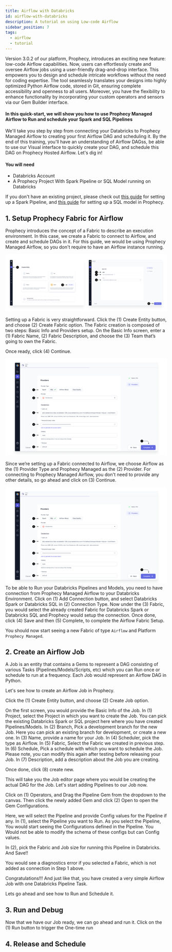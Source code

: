 ```yaml
---
title: Airflow with Databricks
id: airflow-with-databricks
description: A tutorial on using Low-code Airflow
sidebar_position: 7
tags:
  - airflow
  - tutorial
---
```


Version 3.0.2 of our platform, Prophecy, introduces an exciting new feature: low-code Airflow capabilities.
Now, users can effortlessly create and oversee Airflow jobs using a user-friendly drag-and-drop interface.
This empowers you to design and schedule intricate workflows without the need for coding expertise.
The tool seamlessly translates your designs into highly optimized Python Airflow code, stored in Git, ensuring complete accessibility and openness to all users.
Moreover, you have the flexibility to enhance functionality by incorporating your custom operators and sensors via our Gem Builder interface.

#### In this quick-start, we will show you how to use Prophecy Managed Airflow to Run and schedule your Spark and SQL Pipelines

We'll take you step by step from connecting your Databricks to Prophecy Managed Airflow to creating your first Airflow DAG and scheduling it. By the end of this training, you'll have an understanding of Airflow DAGss, be able to use our Visual interface to quickly create your DAG, and schedule this DAG on Prophecy Hosted Airflow. Let's dig in!

#### You will need

- Databricks Account
- A Prophecy Project With Spark Pipeline or SQL Model running on Databricks

If you don't have an existing project, please check out [this guide](./getting-started-with-low-code-spark) for setting up a Spark Pipeline, and [this guide](./getting-started-with-low-code-sql.md) for setting up a SQL model in Prophecy.

## 1. Setup Prophecy Fabric for Airflow

Prophecy introduces the concept of a Fabric to describe an execution environment. In this case, we create a Fabric to connect to Airflow, and create and schedule DAGs in it.
For this guide, we would be using Prophecy Managed Airflow, so you don't require to have an Airflow instance running.

![Create Fabric](img/3-1-create-fabric.png)

Setting up a Fabric is very straightforward. Click the (1) Create Entity button, and choose (2) Create Fabric option. The Fabric creation is composed of two steps: Basic Info and Providers setup.
On the Basic Info screen, enter a (1) Fabric Name, (2) Fabric Description, and choose the (3) Team that’s going to own the Fabric.

Once ready, click (4) Continue.

![Fill Fabric Details](img/3-2-fill-fabric-details.png)

Since we’re setting up a Fabric connected to Airflow, we choose Airflow as the (1) Provider Type and Prophecy Managed as the (2) Provider.
For connecting to Prophecy Managed Airflow, you don't need to provide any other details, so go ahead and click on (3) Continue.

![Fill Fabric Details](img/3-2-fill-fabric-details.png)
To be able to Run your Databricks Pipelines and Models, you need to have connection from Prophecy Managed Airflow to your Databricks Environment.
Click on (1) Add Connection button, and select Databricks Spark or Databricks SQL in (2) Connection Type. Now under the (3) Fabric, you would select the already created Fabric for Databricks Spark or Databricks SQL and Prophecy would setup the connection.
Once done, click (4) Save and then (5) Complete, to complete the Airflow Fabric Setup.

You should now start seeing a new Fabric of type `Airflow` and Platform `Prophecy Managed`.

## 2. Create an Airflow Job

A Job is an entity that contains a Gems to represent a DAG consisting of various Tasks (Pipelines/Models/Scripts, etc) which you can Run once or schedule to run at a frequency. Each Job would represent an Airflow DAG in Python.

Let's see how to create an Airflow Job in Prophecy.

Click the (1) Create Entity button, and choose (2) Create Job option.

On the first screen, you would provide the Basic Info of the Job.
In (1) Project, select the Project in which you want to create the Job. You can pick the existing Databricks Spark or SQL project here where you have created Pipelines/Models.
In (2) Branch, Pick a development branch for the new Job. Here you can pick an existing branch for development, or create a new one.
In (3) Name, provide a name for your Job.
In (4) Scheduler, pick the type as Airflow.
In (5) Fabric, Select the Fabric we created in previous step.
In (6) Schedule, Pick a schedule with which you want to schedule the Job. Please note, you can modify this again after testing before releasing your Job.
In (7) Description, add a description about the Job you are creating.

Once done, click (8) create new.

This will take you the Job editor page where you would be creating the actual DAG for the Job.
Let's start adding Pipelines to our Job now.

Click on (1) Operators, and Drag the Pipeline Gem from the dropdown to the canvas. Then click the newly added Gem and click (2) Open to open the Gem Configurations.

Here, we will select the Pipeline and provide Config values for the Pipeline if any.
In (1), select the Pipeline you want to Run. As you select the Pipeline, You would start seeing the Configurations defined in the Pipeline. You Would not be able to modify the schema of these configs but can Config values.

In (2), pick the Fabric and Job size for running this Pipeline in Databricks. And Save!!

You would see a diagnostics error if you selected a Fabric, which is not added as connection in Step 1 above.

Congratulations!!! And just like that, you have created a very simple Airflow Job with one Databricks Pipeline Task.

Lets go ahead and see how to Run and Schedule it.

## 3. Run and Debug

Now that we have our Job ready, we can go ahead and run it.
Click on the (1) Run button to trigger the One-time run

## 4. Release and Schedule
